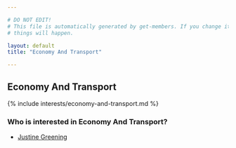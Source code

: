 ```yaml
---

# DO NOT EDIT!
# This file is automatically generated by get-members. If you change it, bad
# things will happen.

layout: default
title: "Economy And Transport"

---
```


## Economy And Transport

{% include interests/economy-and-transport.md %}

### Who is interested in Economy And Transport?


* [Justine Greening](/members/justine-greening.html)

